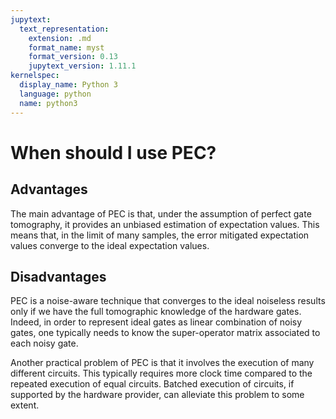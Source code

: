 ```yaml
---
jupytext:
  text_representation:
    extension: .md
    format_name: myst
    format_version: 0.13
    jupytext_version: 1.11.1
kernelspec:
  display_name: Python 3
  language: python
  name: python3
---
```


# When should I use PEC?

## Advantages

The main advantage of PEC is that, under the assumption of perfect gate tomography,
it provides an unbiased estimation of expectation values.
This means that, in the limit of many samples, the error mitigated expectation values
converge to the ideal expectation values.

## Disadvantages

PEC is a noise-aware technique that converges to the ideal noiseless results only if we have the full
tomographic knowledge of the hardware gates. Indeed, in order to represent
ideal gates as linear combination of noisy gates, one typically needs to know the super-operator
matrix associated to each noisy gate.

Another practical problem of PEC is that it involves the execution of many different circuits.
This typically requires more clock time compared to the repeated execution of equal circuits.
Batched execution of circuits, if supported by the hardware provider, can alleviate this problem to some extent.

```{code-cell} ipython3

```
